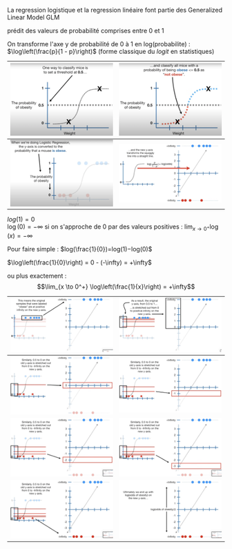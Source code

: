 
La regression logistique et la regression linéaire font partie des Generalized Linear Model GLM


prédit des valeurs de probabilité comprises entre 0 et 1

On transforme l'axe y de probabilité de  0 à 1 en log(probabilite) : $\log\left(\frac{p}{1 - p}\right)$
(forme classique du _logit_ en statistiques)

| ![](img/machine_learning/logistic_regression/threshold.png)  | ![](img/machine_learning/logistic_regression/threshold_2.png) |
| ------------------------------------------------------------ | ------------------------------------------------------------- |
| ![](img/machine_learning/logistic_regression/log_reg_01.png) | ![](img/machine_learning/logistic_regression/log_reg_11.png)  |



$log(1)=0$   
$\log(0) = -\infty$      si on s'approche de 0 par des valeurs positives :  $\lim_{x \to 0^+} \log(x) = -\infty$  

Pour faire simple :
$log(\frac{1}{0}​)=log(1)−log(0)$

$\log\left(\frac{1}{0}\right) = 0 - (-\infty) = +\infty$  

ou plus exactement :  
$$\lim_{x \to 0^+} \log\left(\frac{1}{x}\right) = +\infty$$

| ![](img/machine_learning/logistic_regression/log_reg_03.png) | ![](img/machine_learning/logistic_regression/log_reg_04.png) |
| ------------------------------------------------------------ | ------------------------------------------------------------ |
| ![](img/machine_learning/logistic_regression/log_reg_05.png) | ![](img/machine_learning/logistic_regression/log_reg_06.png) |
| ![](img/machine_learning/logistic_regression/log_reg_07.png) | ![](img/machine_learning/logistic_regression/log_reg_08.png) |
| ![](img/machine_learning/logistic_regression/log_reg_09.png) | ![](img/machine_learning/logistic_regression/log_reg_10.png) |
